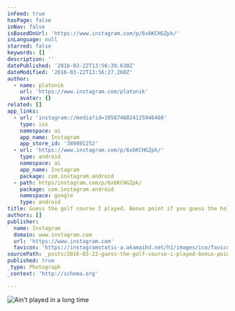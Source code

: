 ```yaml
---
inFeed: true
hasPage: false
inNav: false
isBasedOnUrl: 'https://www.instagram.com/p/6xbKCHGZpk/'
inLanguage: null
starred: false
keywords: []
description: ''
datePublished: '2016-03-22T13:56:39.630Z'
dateModified: '2016-03-22T13:56:27.260Z'
author:
  - name: platonik
    url: 'https://www.instagram.com/platonik'
    avatar: {}
related: []
app_links:
  - url: 'instagram://media?id=1058746824125946468'
    type: ios
    namespace: ai
    app_name: Instagram
    app_store_id: '389801252'
  - url: 'https://www.instagram.com/p/6xbKCHGZpk/'
    type: android
    namespace: ai
    app_name: Instagram
    package: com.instagram.android
  - path: https/instagram.com/p/6xbKCHGZpk/
    package: com.instagram.android
    namespace: google
    type: android
title: Guess the golf course I played. Bonus point if you guess the hole number.
authors: []
publisher:
  name: Instagram
  domain: www.instagram.com
  url: 'https://www.instagram.com'
  favicon: 'https://instagramstatic-a.akamaihd.net/h1/images/ico/favicon.ico/7cdab0872b15.ico'
sourcePath: _posts/2016-03-22-guess-the-golf-course-i-played-bonus-point-if-you-guess-the.md
published: true
_type: Photograph
_context: 'http://schema.org'

---
```

![Ain't played in a long time](https://s3-us-west-2.amazonaws.com/the-grid-img/p/79bcfbb4e7519105a46fc1aefd9ff9ef038bd90a.jpg)